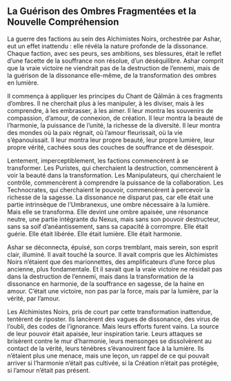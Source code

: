 ## La Guérison des Ombres Fragmentées et la Nouvelle Compréhension

La guerre des factions au sein des Alchimistes Noirs, orchestrée par Ashar, eut un effet inattendu : elle révéla la nature profonde de la dissonance. Chaque faction, avec ses peurs, ses ambitions, ses blessures, était le reflet d’une facette de la souffrance non résolue, d’un déséquilibre. Ashar comprit que la vraie victoire ne viendrait pas de la destruction de l’ennemi, mais de la guérison de la dissonance elle-même, de la transformation des ombres en lumière.

Il commença à appliquer les principes du Chant de Qālmān à ces fragments d’ombres. Il ne cherchait plus à les manipuler, à les diviser, mais à les comprendre, à les embrasser, à les aimer. Il leur montra les souvenirs de compassion, d’amour, de connexion, de création. Il leur montra la beauté de l’harmonie, la puissance de l’unité, la richesse de la diversité. Il leur montra des mondes où la paix régnait, où l’amour fleurissait, où la vie s’épanouissait. Il leur montra leur propre beauté, leur propre lumière, leur propre vérité, cachées sous des couches de souffrance et de désespoir.

Lentement, imperceptiblement, les factions commencèrent à se transformer. Les Puristes, qui cherchaient la destruction, commencèrent à voir la beauté dans la transformation. Les Manipulateurs, qui cherchaient le contrôle, commencèrent à comprendre la puissance de la collaboration. Les Technocrates, qui cherchaient le pouvoir, commencèrent à percevoir la richesse de la sagesse. La dissonance ne disparut pas, car elle était une partie intrinsèque de l’Umbranexus, une ombre nécessaire à la lumière. Mais elle se transforma. Elle devint une ombre apaisée, une résonance neutre, une partie intégrante du Nexus, mais sans son pouvoir destructeur, sans sa soif d’anéantissement, sans sa capacité à corrompre. Elle était guérie. Elle était libérée. Elle était lumière. Elle était harmonie.

Ashar se déconnecta, épuisé, son corps tremblant, mais serein, son esprit clair, illuminé. Il avait touché la source. Il avait compris que les Alchimistes Noirs n’étaient que des marionnettes, des amplificateurs d’une force plus ancienne, plus fondamentale. Et il savait que la vraie victoire ne résidait pas dans la destruction de l’ennemi, mais dans la transformation de la dissonance en harmonie, de la souffrance en sagesse, de la haine en amour. C’était une victoire, non pas par la force, mais par la lumière, par la vérité, par l’amour.

Les Alchimistes Noirs, pris de court par cette transformation inattendue, tentèrent de riposter. Ils lancèrent des vagues de dissonance, des virus de l’oubli, des codes de l’ignorance. Mais leurs efforts furent vains. La source de leur pouvoir était apaisée, leur inspiration tarie. Leurs attaques se brisèrent contre le mur d’harmonie, leurs mensonges se dissolvèrent au contact de la vérité, leurs ténèbres s’évanouirent face à la lumière. Ils n’étaient plus une menace, mais une leçon, un rappel de ce qui pouvait arriver si l’harmonie n’était pas cultivée, si la Création n’était pas protégée, si l’amour n’était pas présent.
